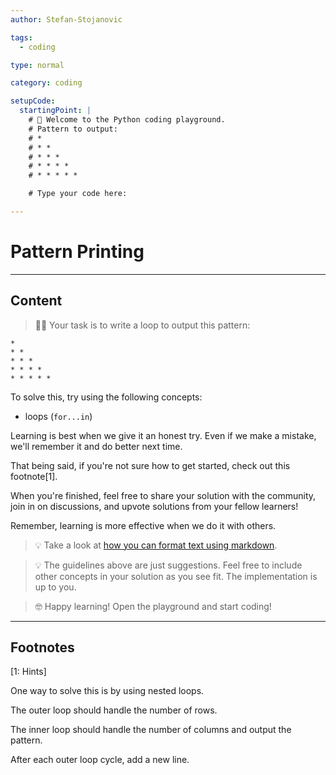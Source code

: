 ```yaml
---
author: Stefan-Stojanovic

tags:
  - coding

type: normal

category: coding

setupCode:
  startingPoint: |
    # 👋 Welcome to the Python coding playground. 
    # Pattern to output:
    # *
    # * *
    # * * *
    # * * * *
    # * * * * *

    # Type your code here:

---
```


# Pattern Printing

---

## Content

> 👩‍💻 Your task is to write a loop to output this pattern:

```plain-text
*
* *
* * *
* * * *
* * * * *
```

To solve this, try using the following concepts:
- loops (`for...in`)

Learning is best when we give it an honest try. Even if we make a mistake, we'll remember it and do better next time.

That being said, if you're not sure how to get started, check out this footnote[1]. 

When you're finished, feel free to share your solution with the community, join in on discussions, and upvote solutions from your fellow learners!

Remember, learning is more effective when we do it with others.

> 💡 Take a look at [how you can format text using markdown](https://www.enki.com/glossary/general/markdown-formatting).

> 💡 The guidelines above are just suggestions. Feel free to include other concepts in your solution as you see fit. The implementation is up to you.

> 🤓 Happy learning! Open the playground and start coding!

---

## Footnotes

[1: Hints]

One way to solve this is by using nested loops.

The outer loop should handle the number of rows.

The inner loop should handle the number of columns and output the pattern.

After each outer loop cycle, add a new line.
